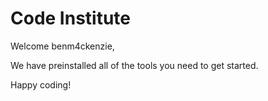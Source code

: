 # Code Institute

Welcome benm4ckenzie,

We have preinstalled all of the tools you need to get started.

Happy coding!